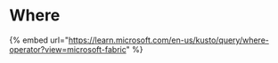 # Where

{% embed url="https://learn.microsoft.com/en-us/kusto/query/where-operator?view=microsoft-fabric" %}
